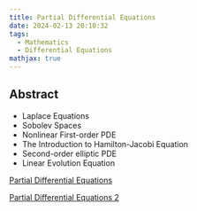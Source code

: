 ```yaml
---
title: Partial Differential Equations
date: 2024-02-13 20:10:32
tags:
  - Mathematics
  - Differential Equations
mathjax: true
---
```


## Abstract

- Laplace Equations
- Sobolev Spaces
- Nonlinear First-order PDE
- The Introduction to Hamilton-Jacobi Equation
- Second-order elliptic PDE
- Linear Evolution Equation

[Partial Differential Equations](https://drive.google.com/file/d/1baSOHUAk34cB4GFUs2fzDHqLmbOyM2Kz/view?usp=sharing)

[Partial Differential Equations 2](https://drive.google.com/file/d/1AsLnLG5QTwQ4gGT6Vz8ySJM-9geAuTYH/view?usp=sharing)

